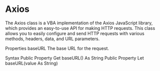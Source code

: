 # Axios
The Axios class is a VBA implementation of the Axios JavaScript library, which provides an easy-to-use API for making HTTP requests. This class allows you to easily configure and send HTTP requests with various methods, headers, data, and URL parameters.

Properties
baseURL
The base URL for the request.

Syntax
Public Property Get baseURL() As String
Public Property Let baseURL(value As String)
